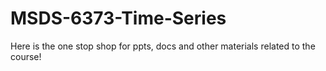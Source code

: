 # MSDS-6373-Time-Series
Here is the one stop shop for ppts, docs and other materials related to the course!


